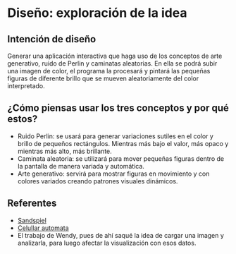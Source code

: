 # Diseño: exploración de la idea
## Intención de diseño
Generar una aplicación interactiva que haga uso de los conceptos de arte generativo, ruido de Perlin y caminatas aleatorias.
En ella se podrá subir una imagen de color, el programa la procesará y pintará las pequeñas figuras de diferente brillo que se mueven aleatoriamente del color interpretado.
## ¿Cómo piensas usar los tres conceptos y por qué estos?
- Ruido Perlin: se usará para generar variaciones sutiles en el color y brillo de pequeños rectángulos. Mientras más bajo el valor, más opaco y mientras más alto, más brillante.
- Caminata aleatoria: se utilizará para mover pequeñas figuras dentro de la pantalla de manera variada y automática.
- Arte generativo: servirá para mostrar figuras en movimiento y con colores variados creando patrones visuales dinámicos.
## Referentes
- [Sandspiel](https://sandspiel.club/)
- [Celullar automata](https://openprocessing.org/sketch/618868)
- El trabajo de Wendy, pues de ahí saqué la idea de cargar una imagen y analizarla, para luego afectar la visualización con esos datos.
